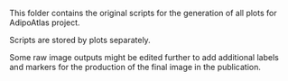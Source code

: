 This folder contains the original scripts for the generation of all plots for AdipoAtlas project.

Scripts are stored by plots separately.

Some raw image outputs might be edited further to add additional labels and markers for the production of the final image in the publication.
